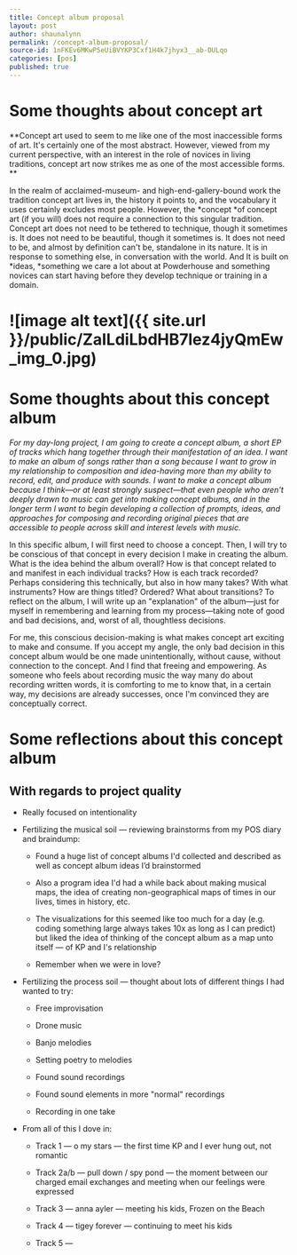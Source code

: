 ```yaml
---
title: Concept album proposal
layout: post
author: shaunalynn
permalink: /concept-album-proposal/
source-id: 1nFKEv6MKwP5eUiBVYKP3Cxf1H4k7jhyx3__ab-DULqo
categories: [pos]
published: true
---
```

# Some thoughts about concept art

**Concept art used to seem to me like one of the most inaccessible forms of art. It's certainly one of the most abstract. However, viewed from my current perspective, with an interest in the role of novices in living traditions, concept art now strikes me as one of the most accessible forms. **

In the realm of acclaimed-museum- and high-end-gallery-bound work the tradition concept art lives in, the history it points to, and the vocabulary it uses certainly excludes most people. However, the *concept *of concept art (if you will) does not require a connection to this singular tradition. Concept art does not need to be tethered to technique, though it sometimes is. It does not need to be beautiful, though it sometimes is. It does not need to be, and almost by definition can't be, standalone in its nature. It is in response to something else, in conversation with the world. And It is built on *ideas, *something we care a lot about at Powderhouse and something novices can start having before they develop technique or training in a domain.

# ![image alt text]({{ site.url }}/public/ZaILdiLbdHB7lez4jyQmEw_img_0.jpg)

# Some thoughts about this concept album

*For my day-long project, I am going to create a concept album, a short EP of tracks which hang together through their manifestation of an idea. I want to make an album of songs rather than a song because I want to grow in my relationship to composition and idea-having more than my ability to record, edit, and produce with sounds. I want to make a concept album because I think—or at least strongly suspect—that even people who aren't deeply drawn to music can get into making concept albums, and in the longer term I want to begin developing a collection of prompts, ideas, and approaches for composing and recording original pieces that are accessible to people across skill and interest levels with music.*

In this specific album, I will first need to choose a concept. Then, I will try to be conscious of that concept in every decision I make in creating the album. What is the idea behind the album overall? How is that concept related to and manifest in each individual tracks? How is each track recorded? Perhaps considering this technically, but also in how many takes? With what instruments? How are things titled? Ordered? What about transitions? To reflect on the album, I will write up an "explanation" of the album—just for myself in remembering and learning from my process—taking note of good and bad decisions, and, worst of all, thoughtless decisions.

For me, this conscious decision-making is what makes concept art exciting to make and consume. If you accept my angle, the only bad decision in this concept album would be one made unintentionally, without cause, without connection to the concept. And I find that freeing and empowering. As someone who feels about recording music the way many do about recording written words, it is comforting to me to know that, in a certain way, my decisions are already successes, once I'm convinced they are conceptually correct. 

# Some reflections about this concept album

## With regards to project quality

* Really focused on intentionality

* Fertilizing the musical soil — reviewing brainstorms from my POS diary and braindump:

    * Found a huge list of concept albums I'd collected and described as well as concept album ideas I’d brainstormed

    * Also a program idea I'd had a while back about making musical maps, the idea of creating non-geographical maps of times in our lives, times in history, etc. 

    * The visualizations for this seemed like too much for a day (e.g. coding something large always takes 10x as long as I can predict) but liked the idea of thinking of the concept album as a map unto itself — of KP and I's relationship

    * Remember when we were in love?

* Fertilizing the process soil — thought about lots of different things I had wanted to try:

    * Free improvisation

    * Drone music

    * Banjo melodies

    * Setting poetry to melodies

    * Found sound recordings

    * Found sound elements in more "normal" recordings

    * Recording in one take

* From all of this I dove in:

    * Track 1 — o my stars — the first time KP and I ever hung out, not romantic

    * Track 2a/b — pull down / spy pond — the moment between our charged email exchanges and meeting when our feelings were expressed

    * Track 3 — anna ayler — meeting his kids, Frozen on the Beach

    * Track 4 — tigey forever — continuing to meet his kids

    * Track 5 — 

